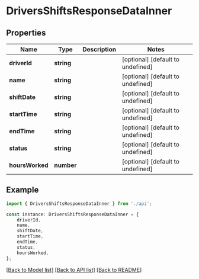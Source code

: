 # DriversShiftsResponseDataInner


## Properties

Name | Type | Description | Notes
------------ | ------------- | ------------- | -------------
**driverId** | **string** |  | [optional] [default to undefined]
**name** | **string** |  | [optional] [default to undefined]
**shiftDate** | **string** |  | [optional] [default to undefined]
**startTime** | **string** |  | [optional] [default to undefined]
**endTime** | **string** |  | [optional] [default to undefined]
**status** | **string** |  | [optional] [default to undefined]
**hoursWorked** | **number** |  | [optional] [default to undefined]

## Example

```typescript
import { DriversShiftsResponseDataInner } from './api';

const instance: DriversShiftsResponseDataInner = {
    driverId,
    name,
    shiftDate,
    startTime,
    endTime,
    status,
    hoursWorked,
};
```

[[Back to Model list]](../README.md#documentation-for-models) [[Back to API list]](../README.md#documentation-for-api-endpoints) [[Back to README]](../README.md)
